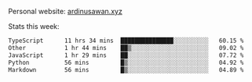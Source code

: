 Personal website: [ardinusawan.xyz](https://ardinusawan.xyz)

Stats this week:
<!--START_SECTION:waka-->

```txt
TypeScript      11 hrs 34 mins  ███████████████░░░░░░░░░░   60.15 %
Other           1 hr 44 mins    ██▒░░░░░░░░░░░░░░░░░░░░░░   09.02 %
JavaScript      1 hr 29 mins    ██░░░░░░░░░░░░░░░░░░░░░░░   07.72 %
Python          56 mins         █▒░░░░░░░░░░░░░░░░░░░░░░░   04.92 %
Markdown        56 mins         █▒░░░░░░░░░░░░░░░░░░░░░░░   04.89 %
```

<!--END_SECTION:waka-->
